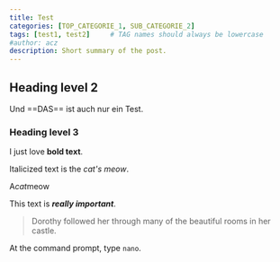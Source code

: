 ```yaml
---
title: Test
categories: [TOP_CATEGORIE_1, SUB_CATEGORIE_2]
tags: [test1, test2]     # TAG names should always be lowercase
#author: acz
description: Short summary of the post.
---
```


## Heading level 2

Und ==DAS== ist auch nur ein Test.

### Heading level 3

I just love **bold text**.

Italicized text is the *cat's meow*.

A*cat*meow

This text is ***really important***.

> Dorothy followed her through many of the beautiful rooms in her castle.

At the command prompt, type `nano`.


